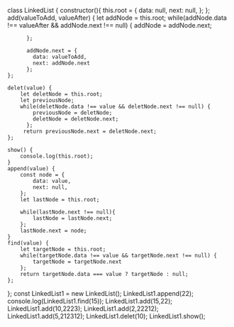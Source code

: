 class LinkedList {
    constructor(){
        this.root = {
            data: null,
            next: null,
        };
    };
    add(valueToAdd, valueAfter) {
        let addNode = this.root;
        while(addNode.data !== valueAfter && addNode.next !== null) {
            addNode = addNode.next;
      
          };
      
          addNode.next = {
            data: valueToAdd,
            next: addNode.next
          };
    };

    delet(value) {
        let deletNode = this.root;
        let previousNode;
        while(deletNode.data !== value && deletNode.next !== null) {
            previousNode = deletNode;
            deletNode = deletNode.next;
          };
         return previousNode.next = deletNode.next;
    };

    show() {
        console.log(this.root);
    }
    append(value) {
        const node = {
            data: value,
            next: null,
        };
        let lastNode = this.root;

        while(lastNode.next !== null){
            lastNode = lastNode.next;
        };
        lastNode.next = node;
    }
    find(value) {
        let targetNode = this.root;
        while(targetNode.data !== value && targetNode.next !== null) {
            targetNode = targetNode.next
        };
        return targetNode.data === value ? targetNode : null;
    };  
};
const LinkedList1 = new LinkedList();
LinkedList1.append(22);
console.log(LinkedList1.find(15));
LinkedList1.add(15,22);
LinkedList1.add(10,2223);
LinkedList1.add(2,22212);
LinkedList1.add(5,212312);
LinkedList1.delet(10);
LinkedList1.show();